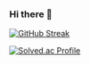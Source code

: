 ### Hi there 👋


[![GitHub Streak](https://streak-stats.demolab.com/?user=izodam&theme=tokyonight-duo)](https://git.io/streak-stats)

[![Solved.ac Profile](http://mazassumnida.wtf/api/v2/generate_badge?boj=juyun7908)](https://solved.ac/juyun7908/)

<!--
**izodam/izodam** is a ✨ _special_ ✨ repository because its `README.md` (this file) appears on your GitHub profile.

Here are some ideas to get you started:

- 🔭 I’m currently working on ...
- 🌱 I’m currently learning ...
- 👯 I’m looking to collaborate on ...
- 🤔 I’m looking for help with ...
- 💬 Ask me about ...
- 📫 How to reach me: ...
- 😄 Pronouns: ...
- ⚡ Fun fact: ...
-->
